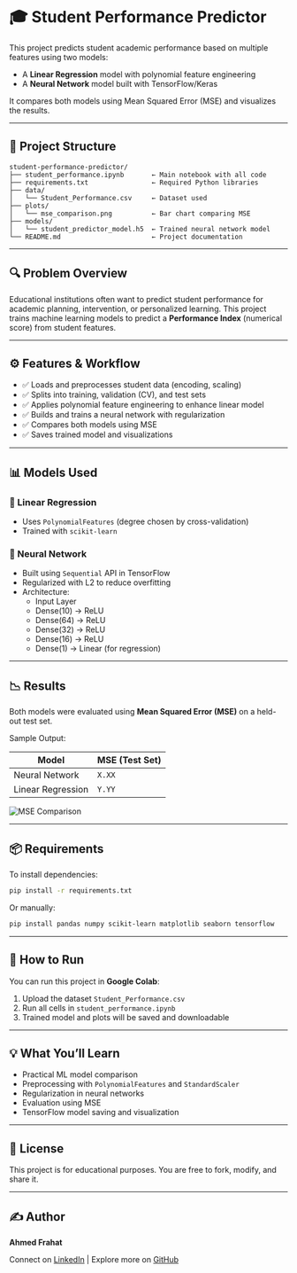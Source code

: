 
# 🎓 Student Performance Predictor

This project predicts student academic performance based on multiple features using two models:
- A **Linear Regression** model with polynomial feature engineering
- A **Neural Network** model built with TensorFlow/Keras

It compares both models using Mean Squared Error (MSE) and visualizes the results.

---

## 📁 Project Structure

```
student-performance-predictor/
├── student_performance.ipynb       ← Main notebook with all code
├── requirements.txt                ← Required Python libraries
├── data/
│   └── Student_Performance.csv     ← Dataset used
├── plots/
│   └── mse_comparison.png          ← Bar chart comparing MSE
├── models/
│   └── student_predictor_model.h5  ← Trained neural network model
└── README.md                       ← Project documentation
```

---

## 🔍 Problem Overview

Educational institutions often want to predict student performance for academic planning, intervention, or personalized learning. This project trains machine learning models to predict a **Performance Index** (numerical score) from student features.

---

## ⚙️ Features & Workflow

- ✅ Loads and preprocesses student data (encoding, scaling)
- ✅ Splits into training, validation (CV), and test sets
- ✅ Applies polynomial feature engineering to enhance linear model
- ✅ Builds and trains a neural network with regularization
- ✅ Compares both models using MSE
- ✅ Saves trained model and visualizations

---

## 📊 Models Used

### 🔹 Linear Regression
- Uses `PolynomialFeatures` (degree chosen by cross-validation)
- Trained with `scikit-learn`

### 🔹 Neural Network
- Built using `Sequential` API in TensorFlow
- Regularized with L2 to reduce overfitting
- Architecture:
  - Input Layer
  - Dense(10) → ReLU
  - Dense(64) → ReLU
  - Dense(32) → ReLU
  - Dense(16) → ReLU
  - Dense(1)  → Linear (for regression)

---

## 📉 Results

Both models were evaluated using **Mean Squared Error (MSE)** on a held-out test set.

Sample Output:

| Model             | MSE (Test Set) |
|------------------|----------------|
| Neural Network    | `X.XX`         |
| Linear Regression | `Y.YY`         |

![MSE Comparison](plots/mse_comparison.png)

---

## 📦 Requirements

To install dependencies:

```bash
pip install -r requirements.txt
```

Or manually:

```bash
pip install pandas numpy scikit-learn matplotlib seaborn tensorflow
```

---

## 🚀 How to Run

You can run this project in **Google Colab**:

1. Upload the dataset `Student_Performance.csv`
2. Run all cells in `student_performance.ipynb`
3. Trained model and plots will be saved and downloadable

---

## 💡 What You’ll Learn

- Practical ML model comparison
- Preprocessing with `PolynomialFeatures` and `StandardScaler`
- Regularization in neural networks
- Evaluation using MSE
- TensorFlow model saving and visualization

---

## 📁 License

This project is for educational purposes. You are free to fork, modify, and share it.

---

## ✍️ Author

**Ahmed Frahat**

Connect on [LinkedIn](https://www.linkedin.com) | Explore more on [GitHub](https://github.com)
